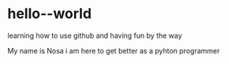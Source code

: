 # hello--world
learning how to use github and having fun by the way

My name is Nosa i am here to get better as a pyhton programmer

